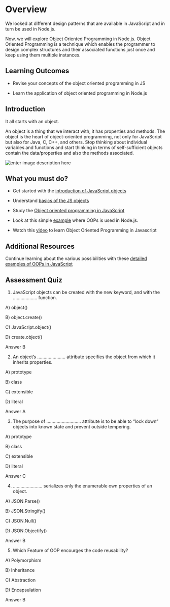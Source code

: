 
  

# Overview

  

We looked at different design patterns that are available in JavaScript and in turn be used in Node.js.

  

Now, we will explore Object Oriented Programming in Node.js. Object Oriented Programming is a technique which enables the programmer to design complex structures and their associated functions just once and keep using them multiple instances.

  
  

## Learning Outcomes

  

- Revise your concepts of the object oriented programming in JS

  

- Learn the application of object oriented programming in Node.js

  

  

## Introduction

  

  

It all starts with an object.

An object is a thing that we interact with, it has properties and methods. The object is the heart of object-oriented programming, not only for JavaScript but also for Java, C, C++, and others. Stop thinking about individual variables and functions and start thinking in terms of self-sufficient objects contain the data/properties and also the methods associated.

  
![enter image description here](https://res.cloudinary.com/practicaldev/image/fetch/s--ZapQbvjh--/c_limit,f_auto,fl_progressive,q_auto,w_880/https://dev-to-uploads.s3.amazonaws.com/i/8ch1sn08hzxw40v6zssd.png)
  

## What you must do?

  

  

- Get started with the [introduction of JavaScript objects](https://developer.mozilla.org/en-US/docs/Learn/JavaScript/Objects)

- Understand [basics of the JS objects](https://developer.mozilla.org/en-US/docs/Learn/JavaScript/Objects/Basics)

- Study the [Object oriented programming in JavaScript](https://developer.mozilla.org/en-US/docs/Learn/JavaScript/Objects/Object-oriented_JS)

- Look at this simple [example](https://medium.com/@jennifernghinguyen_28211/node-js-ejs-template-express-and-object-oriented-programming-web-development-study-journal-1-1-f0415ffe9745) where OOPs is used in Node.js.

- Watch this [video](https://www.youtube.com/watch?v=e--K9kCz-v0&t=4s) to learn Object Oriented Programming in Javascript

  

## Additional Resources

  

Continue learning about the various possibilities with these [detailed examples of OOPs in JavaScript](https://medium.com/better-programming/object-oriented-programming-in-javascript-b3bda28d3e81)

  

## Assessment Quiz

  

1. JavaScript objects can be created with the new keyword, and with the ………………. function.

A) object()

B) object.create()

C) JavaScript.object()

D) create.object()

Answer B

  

2. An object’s …………………. attribute specifies the object from which it inherits properties.

A) prototype

B) class

C) extensible

D) literal

Answer A

  

3. The purpose of ……………………… attribute is to be able to “lock down” objects into known state and prevent outside tempering.

A) prototype

B) class

C) extensible

D) literal

Answer C

  

4. ………………….. serializes only the enumerable own properties of an object.

A) JSON.Parse()

B) JSON.Stringify()

C) JSON.Null()

D) JSON.Objectify()

Answer B

  

5. Which Feature of OOP encourges the code reusability?

A) Polymorphism

B) Inheritance

C) Abstraction

D) Encapsulation

Answer B